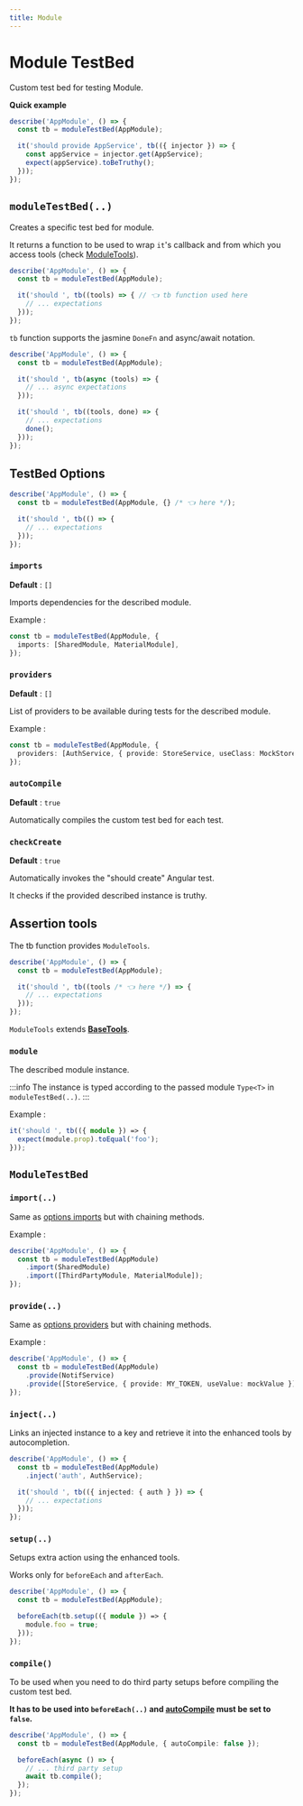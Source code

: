 ```yaml
---
title: Module
---
```


# Module TestBed

Custom test bed for testing Module.

**Quick example**

```ts
describe('AppModule', () => {
  const tb = moduleTestBed(AppModule);

  it('should provide AppService', tb(({ injector }) => {
    const appService = injector.get(AppService);
    expect(appService).toBeTruthy();
  }));
});
```

## `moduleTestBed(..)`

Creates a specific test bed for module.

It returns a function to be used to wrap `it`'s callback and from which you access tools (check [ModuleTools](#assertion-tools)).

```ts
describe('AppModule', () => {
  const tb = moduleTestBed(AppModule);

  it('should ', tb((tools) => { // 👈 tb function used here
    // ... expectations
  }));
});
```

`tb` function supports the jasmine `DoneFn` and async/await notation.

```ts
describe('AppModule', () => {
  const tb = moduleTestBed(AppModule);

  it('should ', tb(async (tools) => {
    // ... async expectations
  }));

  it('should ', tb((tools, done) => {
    // ... expectations
    done();
  }));
});
```

## TestBed Options

```ts
describe('AppModule', () => {
  const tb = moduleTestBed(AppModule, {} /* 👈 here */);

  it('should ', tb(() => {
    // ... expectations
  }));
});
```

### `imports`

**Default** : `[]`

Imports dependencies for the described module.

Example :

```ts
const tb = moduleTestBed(AppModule, {
  imports: [SharedModule, MaterialModule],
});
```

### `providers`

**Default** : `[]`

List of providers to be available during tests for the described module.

Example :

```ts
const tb = moduleTestBed(AppModule, {
  providers: [AuthService, { provide: StoreService, useClass: MockStoreService }],
});
```

### `autoCompile`

**Default** : `true`

Automatically compiles the custom test bed for each test.

### `checkCreate`

**Default** : `true`

Automatically invokes the "should create" Angular test.

It checks if the provided described instance is truthy.

## Assertion tools

The tb function provides `ModuleTools`.

```ts
describe('AppModule', () => {
  const tb = moduleTestBed(AppModule);

  it('should ', tb((tools /* 👈 here */) => {
    // ... expectations
  }));
});
```

`ModuleTools` extends **[BaseTools](../common/base-tools)**.

### `module`

The described module instance.

:::info
The instance is typed according to the passed module `Type<T>` in `moduleTestBed(..)`.
:::

Example :

```ts
it('should ', tb(({ module }) => {
  expect(module.prop).toEqual('foo');
}));
```

## `ModuleTestBed`

### `import(..)`

Same as [options imports](#imports) but with chaining methods.

Example :

```ts
describe('AppModule', () => {
  const tb = moduleTestBed(AppModule)
    .import(SharedModule)
    .import([ThirdPartyModule, MaterialModule]);
});
```

### `provide(..)`

Same as [options providers](#providers) but with chaining methods.

Example :

```ts
describe('AppModule', () => {
  const tb = moduleTestBed(AppModule)
    .provide(NotifService)
    .provide([StoreService, { provide: MY_TOKEN, useValue: mockValue }]);
});
```

### `inject(..)`

Links an injected instance to a key and retrieve it into the enhanced tools by autocompletion.

```ts
describe('AppModule', () => {
  const tb = moduleTestBed(AppModule)
    .inject('auth', AuthService);

  it('should ', tb(({ injected: { auth } }) => {
    // ... expectations
  }));
});
```

### `setup(..)`

Setups extra action using the enhanced tools.

Works only for `beforeEach` and `afterEach`.

```ts
describe('AppModule', () => {
  const tb = moduleTestBed(AppModule);

  beforeEach(tb.setup(({ module }) => {
    module.foo = true;
  }));
});
```

### `compile()`

To be used when you need to do third party setups before compiling the custom test bed.

**It has to be used into `beforeEach(..)` and [autoCompile](#autocompile) must be set to `false`.**

```ts
describe('AppModule', () => {
  const tb = moduleTestBed(AppModule, { autoCompile: false });

  beforeEach(async () => {
    // ... third party setup
    await tb.compile();
  });
});
```
